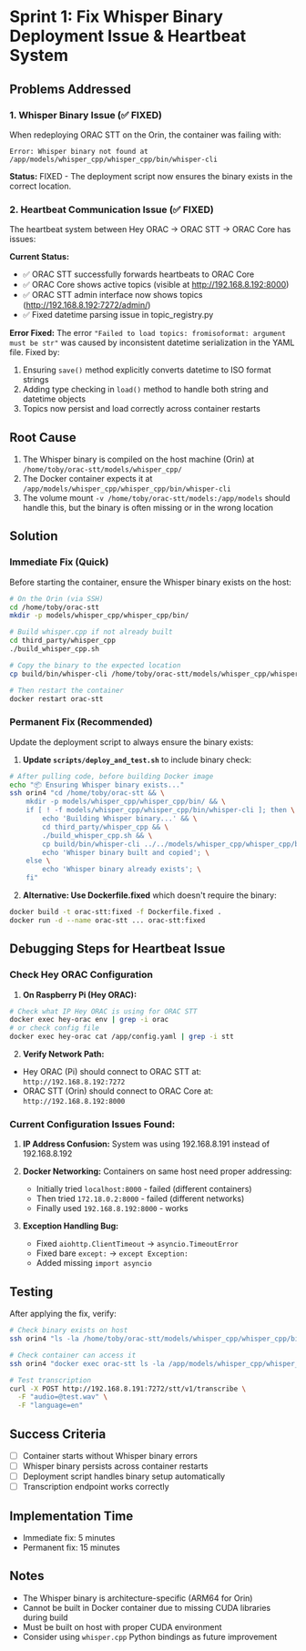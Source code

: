 # Sprint 1: Fix Whisper Binary Deployment Issue & Heartbeat System

## Problems Addressed

### 1. Whisper Binary Issue (✅ FIXED)
When redeploying ORAC STT on the Orin, the container was failing with:
```
Error: Whisper binary not found at /app/models/whisper_cpp/whisper_cpp/bin/whisper-cli
```

**Status:** FIXED - The deployment script now ensures the binary exists in the correct location.

### 2. Heartbeat Communication Issue (✅ FIXED)
The heartbeat system between Hey ORAC → ORAC STT → ORAC Core has issues:

**Current Status:**
- ✅ ORAC STT successfully forwards heartbeats to ORAC Core
- ✅ ORAC Core shows active topics (visible at http://192.168.8.192:8000)
- ✅ ORAC STT admin interface now shows topics (http://192.168.8.192:7272/admin/)
- ✅ Fixed datetime parsing issue in topic_registry.py

**Error Fixed:**
The error `"Failed to load topics: fromisoformat: argument must be str"` was caused by inconsistent datetime serialization in the YAML file. Fixed by:
1. Ensuring `save()` method explicitly converts datetime to ISO format strings
2. Adding type checking in `load()` method to handle both string and datetime objects
3. Topics now persist and load correctly across container restarts

## Root Cause
1. The Whisper binary is compiled on the host machine (Orin) at `/home/toby/orac-stt/models/whisper_cpp/`
2. The Docker container expects it at `/app/models/whisper_cpp/whisper_cpp/bin/whisper-cli`
3. The volume mount `-v /home/toby/orac-stt/models:/app/models` should handle this, but the binary is often missing or in the wrong location

## Solution

### Immediate Fix (Quick)
Before starting the container, ensure the Whisper binary exists on the host:

```bash
# On the Orin (via SSH)
cd /home/toby/orac-stt
mkdir -p models/whisper_cpp/whisper_cpp/bin/

# Build whisper.cpp if not already built
cd third_party/whisper_cpp
./build_whisper_cpp.sh

# Copy the binary to the expected location
cp build/bin/whisper-cli /home/toby/orac-stt/models/whisper_cpp/whisper_cpp/bin/

# Then restart the container
docker restart orac-stt
```

### Permanent Fix (Recommended)
Update the deployment script to always ensure the binary exists:

1. **Update `scripts/deploy_and_test.sh`** to include binary check:
```bash
# After pulling code, before building Docker image
echo "📦 Ensuring Whisper binary exists..."
ssh orin4 "cd /home/toby/orac-stt && \
    mkdir -p models/whisper_cpp/whisper_cpp/bin/ && \
    if [ ! -f models/whisper_cpp/whisper_cpp/bin/whisper-cli ]; then \
        echo 'Building Whisper binary...' && \
        cd third_party/whisper_cpp && \
        ./build_whisper_cpp.sh && \
        cp build/bin/whisper-cli ../../models/whisper_cpp/whisper_cpp/bin/ && \
        echo 'Whisper binary built and copied'; \
    else \
        echo 'Whisper binary already exists'; \
    fi"
```

2. **Alternative: Use Dockerfile.fixed** which doesn't require the binary:
```bash
docker build -t orac-stt:fixed -f Dockerfile.fixed .
docker run -d --name orac-stt ... orac-stt:fixed
```

## Debugging Steps for Heartbeat Issue

### Check Hey ORAC Configuration
1. **On Raspberry Pi (Hey ORAC):**
```bash
# Check what IP Hey ORAC is using for ORAC STT
docker exec hey-orac env | grep -i orac
# or check config file
docker exec hey-orac cat /app/config.yaml | grep -i stt
```

2. **Verify Network Path:**
- Hey ORAC (Pi) should connect to ORAC STT at: `http://192.168.8.192:7272`
- ORAC STT (Orin) should connect to ORAC Core at: `http://192.168.8.192:8000`

### Current Configuration Issues Found:
1. **IP Address Confusion:** System was using 192.168.8.191 instead of 192.168.8.192
2. **Docker Networking:** Containers on same host need proper addressing:
   - Initially tried `localhost:8000` - failed (different containers)
   - Then tried `172.18.0.2:8000` - failed (different networks)
   - Finally used `192.168.8.192:8000` - works

3. **Exception Handling Bug:**
   - Fixed `aiohttp.ClientTimeout` → `asyncio.TimeoutError`
   - Fixed bare `except:` → `except Exception:`
   - Added missing `import asyncio`

## Testing
After applying the fix, verify:
```bash
# Check binary exists on host
ssh orin4 "ls -la /home/toby/orac-stt/models/whisper_cpp/whisper_cpp/bin/whisper-cli"

# Check container can access it
ssh orin4 "docker exec orac-stt ls -la /app/models/whisper_cpp/whisper_cpp/bin/whisper-cli"

# Test transcription
curl -X POST http://192.168.8.191:7272/stt/v1/transcribe \
  -F "audio=@test.wav" \
  -F "language=en"
```

## Success Criteria
- [ ] Container starts without Whisper binary errors
- [ ] Whisper binary persists across container restarts
- [ ] Deployment script handles binary setup automatically
- [ ] Transcription endpoint works correctly

## Implementation Time
- Immediate fix: 5 minutes
- Permanent fix: 15 minutes

## Notes
- The Whisper binary is architecture-specific (ARM64 for Orin)
- Cannot be built in Docker container due to missing CUDA libraries during build
- Must be built on host with proper CUDA environment
- Consider using `whisper.cpp` Python bindings as future improvement